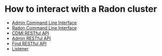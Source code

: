 How to interact with a Radon cluster
=====================================

* [Admin Command Line Interface](admin-cli)
* [Radon Command Line Interface](radon-cli)
* [CDMI RESTful API](cdmi_rest)
* [Admin RESTful API](admin_rest)
* [Find RESTful API](find_rest)
* [Listener](listener)
